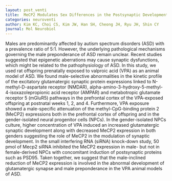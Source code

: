 ```yaml
---
layout: post_venti
title:  MeCP2 Modulates Sex Differences in the Postsynaptic Development of the Valproate Animal Model of Autism
categories: neuroventi
author: Kim KC, Choi CS, Kim JW, Han SH, Cheong JH, Ryu JH, Shin CY
journal: Mol Neurobiol
---
```


Males are predominantly affected by autism spectrum disorders (ASD) with a prevalence ratio of 5:1. However, the underlying pathological mechanisms governing the male preponderance of ASD remain unclear. Recent studies suggested that epigenetic aberrations may cause synaptic dysfunctions, which might be related to the pathophysiology of ASD. In this study, we used rat offspring prenatally exposed to valproic acid (VPA) as an animal model of ASD. We found male-selective abnormalities in the kinetic profile of the excitatory glutamatergic synaptic protein expressions linked to N-methyl-D-aspartate receptor (NMDAR), alpha-amino-3-hydroxy-5-methyl-4-isoxazolepropionic acid receptor (AMPAR) and metabotropic glutamate receptor 5 (mGluR5) pathways in the prefrontal cortex of the VPA-exposed offspring at postnatal weeks 1, 2, and 4. Furthermore, VPA exposure showed a male-specific attenuation of the methyl-CpG-binding protein 2 (MeCP2) expressions both in the prefrontal cortex of offspring and in the gender-isolated neural progenitor cells (NPCs). In the gender-isolated NPCs culture, higher concentration of VPA induced an increased glutamatergic synaptic development along with decreased MeCP2 expression in both genders suggesting the role of MeCP2 in the modulation of synaptic development. In the small interfering RNA (siRNA) knock-down study, 50 pmol of Mecp2 siRNA inhibited the MeCP2 expression in male- but not in female-derived NPCs with concomitant induction of postsynaptic proteins such as PSD95. Taken together, we suggest that the male-inclined reduction of MeCP2 expression is involved in the abnormal development of glutamatergic synapse and male preponderance in the VPA animal models of ASD.
